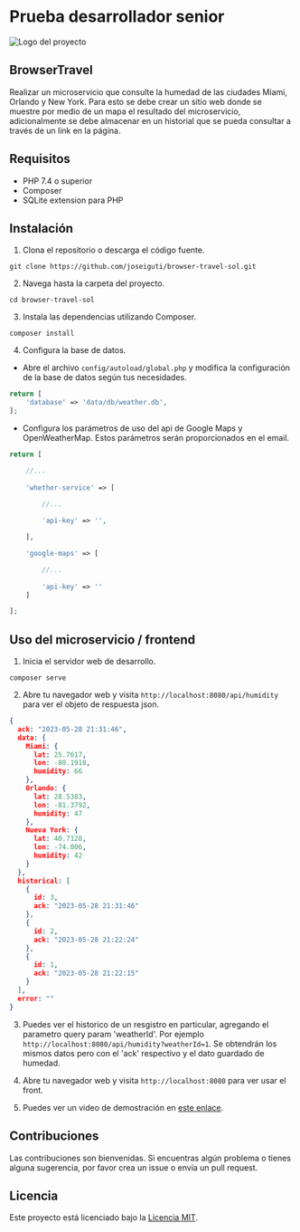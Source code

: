 # Prueba desarrollador senior
![Logo del proyecto](https://browsertravelsolutions.com/wp-content/uploads/2022/02/Logo-1.png)
## BrowserTravel

Realizar un microservicio que consulte la humedad de las ciudades Miami, Orlando y New York. Para esto se debe crear un sitio web donde se muestre por medio de un mapa el resultado del microservicio, adicionalmente se debe almacenar en un historial que se pueda consultar a través de un link en la página.

## Requisitos

- PHP 7.4 o superior
- Composer
- SQLite extension para PHP

## Instalación

1. Clona el repositorio o descarga el código fuente.

```
git clone https://github.com/joseiguti/browser-travel-sol.git
```

2. Navega hasta la carpeta del proyecto.

```
cd browser-travel-sol
```

3. Instala las dependencias utilizando Composer.

```
composer install
```

4. Configura la base de datos.

- Abre el archivo `config/autoload/global.php` y modifica la configuración de la base de datos según tus necesidades.

```php
return [
    'database' => 'data/db/weather.db',
];
```

- Configura los parámetros de uso del api de Google Maps y OpenWeatherMap. Estos parámetros serán proporcionados en el email. 

```php
return [

    //...
    
    'whether-service' => [

        //...
        
        'api-key' => '',

    ],

    'google-maps' => [

        //...
        
        'api-key' => ''
    ]

];
```

## Uso del microservicio / frontend

1. Inicia el servidor web de desarrollo.

```
composer serve
```

2. Abre tu navegador web y visita `http://localhost:8080/api/humidity` para ver el objeto de respuesta json.

```json
{
  ack: "2023-05-28 21:31:46", 
  data: { 
    Miami: {
      lat: 25.7617,
      lon: -80.1918,
      humidity: 66
    },
    Orlando: {
      lat: 28.5383,
      lon: -81.3792,
      humidity: 47
    },
    Nueva York: {
      lat: 40.7128,
      lon: -74.006,
      humidity: 42
    }
  },
  historical: [ 
    {
      id: 3,
      ack: "2023-05-28 21:31:46"
    },
    {
      id: 2,
      ack: "2023-05-28 21:22:24"
    },
    {
      id: 1,
      ack: "2023-05-28 21:22:15"
    }
  ],
  error: "" 
}
```

3. Puedes ver el historico de un resgistro en particular, agregando el parametro query param 'weatherId'. Por ejemplo `http://localhost:8080/api/humidity?weatherId=1`. Se obtendrán los mismos datos pero con el 'ack' respectivo y el dato guardado de humedad.

4. Abre tu navegador web y visita `http://localhost:8080` para ver usar el front.

5. Puedes ver un video de demostración en [este enlace](https://youtube.com/shorts/qL5XCudMTvM).
 

## Contribuciones

Las contribuciones son bienvenidas. Si encuentras algún problema o tienes alguna sugerencia, por favor crea un issue o envía un pull request.

## Licencia

Este proyecto está licenciado bajo la [Licencia MIT](https://opensource.org/licenses/MIT).